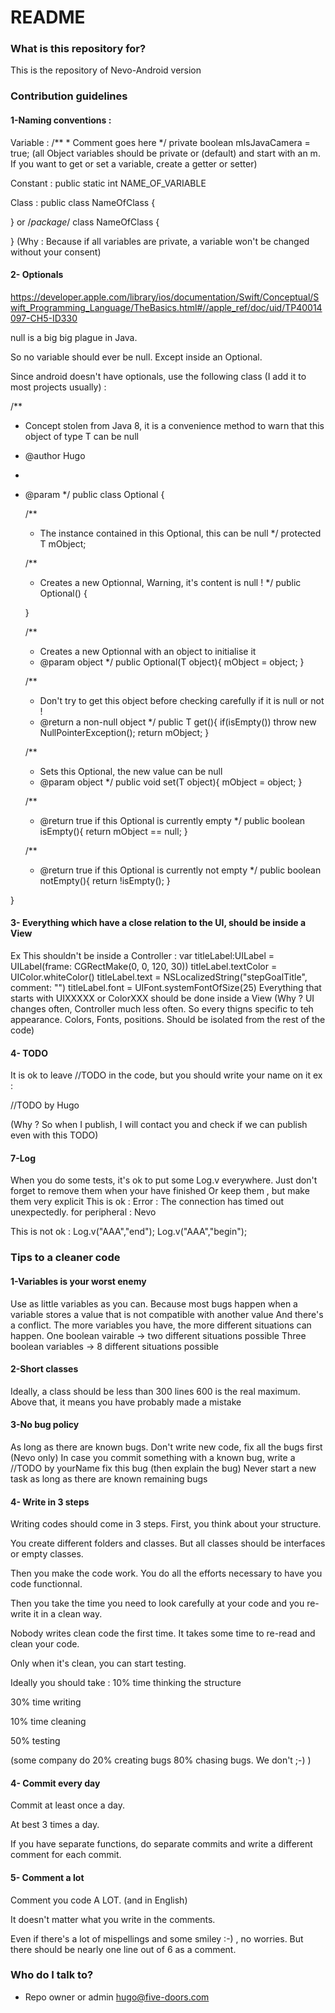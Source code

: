 # README #

### What is this repository for? ###

This is the repository of Nevo-Android version

### Contribution guidelines ###

#### 1-Naming conventions :
Variable :
    /**
     * Comment goes here 
     */
    private boolean mIsJavaCamera = true;  (all Object variables should be private or (default) and start with an m.
If you want to get or set a variable, create a getter or setter)

Constant :
public static int NAME_OF_VARIABLE

Class :
​public class NameOfClass {

}​
or
​/*package*/ class NameOfClass {

}
​(Why : Because if all variables are private, a variable won't be changed without your consent)​


####  2- Optionals​

https://developer.apple.com/library/ios/documentation/Swift/Conceptual/Swift_Programming_Language/TheBasics.html#//apple_ref/doc/uid/TP40014097-CH5-ID330

null is a big big plague in Java.

So no variable should ever be null. Except inside an Optional.

Since android doesn't have optionals, use the following class (I add it to most projects usually) :

/**
 * Concept stolen from Java 8, it is a convenience method to warn that this object of type T can be null
 * @author Hugo
 *
 * @param <T>
 */
public class Optional<T> {
	
	/**
	 * The instance contained in this Optional, this can be null
	 */
	protected T mObject;

	/**
	 * Creates a new Optionnal, Warning, it's content is null !
	 */
	public Optional() {

	}
	
	/**
	 * Creates a new Optionnal with an object to initialise it
	 * @param object
	 */
	public Optional(T object){
		mObject = object;
	}
	
	/**
	 * Don't try to get this object before checking carefully if it is null or not !
	 * @return a non-null object
	 */
	public T get(){
		if(isEmpty()) throw new NullPointerException();
		return mObject;
	}
	
	/**
	 * Sets this Optional, the new value can be null
	 * @param object
	 */
	public void set(T object){
		mObject = object;
	}
	
	/**
	 * @return true if this Optional is currently empty
	 */
	public boolean isEmpty(){
		return mObject == null;
	}
	
	/**
	 * @return true if this Optional is currently not empty
	 */
	public boolean notEmpty(){
		return !isEmpty();
	}
	
}


####  3- Everything which have a close relation to the UI, should be inside a View
Ex This shouldn't be inside a Controller :
        var titleLabel:UILabel = UILabel(frame: CGRectMake(0, 0, 120, 30))
        titleLabel.textColor = UIColor.whiteColor()
        titleLabel.text = NSLocalizedString("stepGoalTitle", comment: "")
        titleLabel.font = UIFont.systemFontOfSize(25)
Everything that starts with UIXXXXX or ColorXXX should be done inside a View
(Why ? UI changes often, Controller much less often. So every thigns specific to teh appearance. Colors, Fonts, positions. Should be isolated from the rest of the code)
​
#### 4- TODO
It is ok to leave //TODO in the code, but you should write your name on it
ex :

//TODO by Hugo

(Why ? So when I publish, I will contact you and check if we can publish even with this TODO​)

#### 7-Log
When you do some tests, it's ok to put some Log.v everywhere. Just don't forget to remove them when your have finished
Or keep them , but make them very explicit
This is ok :
Error : The connection has timed out unexpectedly. for peripheral : Nevo

This is not ok :
Log.v("AAA","end");
Log.v("AAA","begin");

### Tips to a cleaner code ###

#### 1-Variables is your worst enemy
Use as little variables as you can.
Because most bugs happen when a variable stores a value that is not compatible with another value
And there's a conflict.
The more variables you have, the more different situations can happen.
One boolean vairable -> two different situations possible
Three boolean variables -> 8 different situations possible

#### 2-Short classes
Ideally, a class should be less than 300 lines
600 is the real maximum. Above that, it means you have probably made a mistake

#### 3-No bug policy
As long as there are known bugs. Don't write new code, fix all the bugs first (Nevo only)
In case you commit something with a known bug, write a //TODO by yourName fix this bug (then explain the bug)
Never start a new task as long as there are known remaining bugs

#### 4- Write in 3 steps
Writing codes should come in 3 steps.
First, you think about your structure.

You create different folders and classes. But all classes should be interfaces or empty classes.

Then you make the code work. You do all the efforts necessary to have you code functionnal.

Then you take the time you need to look carefully at your code and you re-write it in a clean way.

Nobody writes clean code the first time. It takes some time to re-read and clean your code.

Only when it's clean, you can start testing.

Ideally you should take :
10% time thinking the structure

30% time writing

10% time cleaning

50% testing

(some company do 20% creating bugs 80% chasing bugs. We don't ;-) )

#### 4- Commit every day
Commit at least once a day.

At best 3 times a day.

If you have separate functions, do separate commits and write a different comment for each commit.

#### 5- Comment a lot
Comment you code A LOT. (and in English)

It doesn't matter what you write in the comments.

Even if there's a lot of mispellings and some smiley :-) , no worries. But there should be nearly one line out of 6 as a comment.

### Who do I talk to? ###

* Repo owner or admin
hugo@five-doors.com